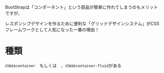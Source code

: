 BootStrapは「コンポーネント」という部品が簡単に作れてしまうのもメリットですが、

レスポンシブデザインを作るために便利な「グリッドデザインシステム」がCSSフレームワークとして人気になった一番の理由！

# 種類

class`container`　もしくは　、class`container-fluid`がある
